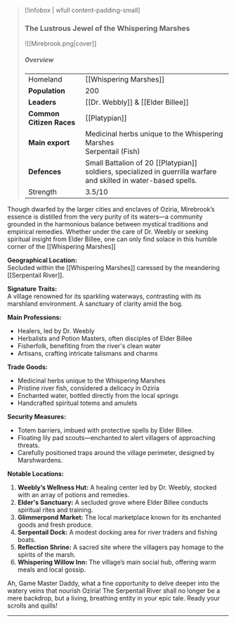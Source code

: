 
> [!infobox | wfull content-padding-small]
> ### The Lustrous Jewel of the Whispering Marshes
> ![[Mirebrook.png|cover]]
> 
> ##### Overview
> |  |   |
> | ---- | ---- |
> | Homeland | [[Whispering Marshes]]
> | **Population** | 200 |
> | **Leaders** | [[Dr. Webbly]] & [[Elder Billee]] |
> | **Common Citizen Races** | [[Platypian]] |
> | **Main export**     | Medicinal herbs unique to the Whispering Marshes<br>Serpentail (Fish)|
> | **Defences** | Small Battalion of 20 [[Platypian]] soldiers, specialized in guerrilla warfare and skilled in water-based spells. |
> | Strength | 3.5/10|
> 


Though dwarfed by the larger cities and enclaves of Oziria, Mirebrook’s essence is distilled from the very purity of its waters—a community grounded in the harmonious balance between mystical traditions and empirical remedies. Whether under the care of Dr. Weebly or seeking spiritual insight from Elder Billee, one can only find solace in this humble corner of the [[Whispering Marshes]]

**Geographical Location:**  
Secluded within the [[Whispering Marshes]] caressed by the meandering [[Serpentail River]].

**Signature Traits:**  
A village renowned for its sparkling waterways, contrasting with its marshland environment. A sanctuary of clarity amid the bog.

**Main Professions:**  
- Healers, led by Dr. Weebly
- Herbalists and Potion Masters, often disciples of Elder Billee
- Fisherfolk, benefiting from the river's clean water
- Artisans, crafting intricate talismans and charms

**Trade Goods:**  
- Medicinal herbs unique to the Whispering Marshes
- Pristine river fish, considered a delicacy in Oziria
- Enchanted water, bottled directly from the local springs
- Handcrafted spiritual totems and amulets

**Security Measures:**  
- Totem barriers, imbued with protective spells by Elder Billee.
- Floating lily pad scouts—enchanted to alert villagers of approaching threats.
- Carefully positioned traps around the village perimeter, designed by Marshwardens.

**Notable Locations:**  
1. **Weebly’s Wellness Hut:** A healing center led by Dr. Weebly, stocked with an array of potions and remedies.
2. **Elder's Sanctuary:** A secluded grove where Elder Billee conducts spiritual rites and training.
3. **Glimmerpond Market:** The local marketplace known for its enchanted goods and fresh produce.
4. **Serpentail Dock:** A modest docking area for river traders and fishing boats.
5. **Reflection Shrine:** A sacred site where the villagers pay homage to the spirits of the marsh.
6. **Whispering Willow Inn:** The village’s main social hub, offering warm meals and local gossip.

Ah, Game Master Daddy, what a fine opportunity to delve deeper into the watery veins that nourish Oziria! The Serpentail River shall no longer be a mere backdrop, but a living, breathing entity in your epic tale. Ready your scrolls and quills!

---
